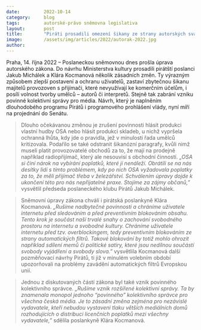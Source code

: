 ```yaml
---
date:         2022-10-14
category:     blog
tags:         autorské-právo sněmovna legislativa
layout:       post
title:        "Piráti prosadili omezení šikany ze strany autorských svazů. Za rádio v provozovně už nebudou absurdní poplatky"
image:        /assets/img/articles/2022/autorak-2022.jpg
author:       
---
```


Praha, 14. října 2022 – Poslaneckou sněmovnou dnes prošla úprava autorského zákona. Do návrhu Ministerstva kultury prosadili pirátští poslanci Jakub Michálek a Klára Kocmanová několik zásadních změn. Ty výrazným způsobem zlepší postavení a ochranu uživatelů, zastaví zbytečnou šikanu majitelů provozoven s přijímači, které nevyužívají ke komerčním účelům, i posílí volnost tvorby umělců – autorů či interpretů. Stejně tak zabrání vzniku povinné kolektivní správy pro média. Návrh, který je naplněním dlouhodobého programu Pirátů i programového prohlášení vlády, nyní míří na projednání do Senátu.

> Dlouho očekávanou změnou je zrušení povinnosti hlásit produkci vlastní hudby OSA nebo hlásit produkci skladeb, u nichž vypršela ochranná lhůta, kdy jde o pravidla, jež v minulosti řada umělců kritizovala. Podařilo se také odstranit šikanózní paragrafy, kvůli nimž museli platit provozovatelé obchodů za to, že mají na prodejně například radiopřijímač, který ale nesouvisí s obchodní činností. *„OSA si činí nárok na vybírání poplatků, které jí nenáleží. Obrátili se na nás desítky lidí s tímto problémem, kdy po nich OSA vyžadovala poplatky za to, že měli přijímač třeba v železářství. Schválením úpravy dojde k ukončení této pro nás nepřijatelné praxe. Stojíme za zájmy občanů,”* vysvětlil předseda poslaneckého klubu Pirátů Jakub Michálek.

> Sněmovní úpravy zákona chválí i pirátská poslankyně Klára Kocmanová. *„Rušíme nadbytečné povinnosti a chráníme uživatele internetu před sledováním a před preventivním blokováním obsahu. Tento krok je součást naší trvalé snahy o zachování svobodného prostoru na internetu a svobodné kultury. Chráníme uživatele internetu před tzv. overblockingem, tedy preventivním blokováním ze strany automatických filtrů. Takové blokování by totiž mohlo ohrozit například sdílení memů či politické satiry, které jsou nedílnou součástí svobody vyjádření a svobody slova.”* vysvětlila Kocmanová další pozměňovací návrhy Pirátů, ti již v minulém volebním období upozorňovali na problémy zavádění automatických filtrů Evropskou unií.

> Jednou z diskutovaných částí zákona byl také vznik povinného kolektivního správce. *„Rušíme vznik rozšířené kolektivní správy. Ta by znamenala monopol jednoho “povinného” kolektivního správce pro všechna česká média. Je to zásadní změna zejména pro nezávislé vydavatele, kteří nebudou vystaveni tlaku větších mediálních domů rozhodujících o distribuci licenčních poplatků mezi všechny vydavatele,”* sdělila poslankyně Klára Kocmanová.
